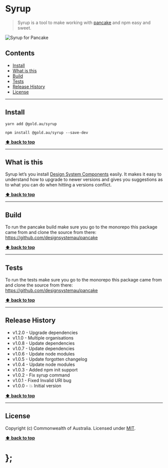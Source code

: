 Syrup
=====

> Syrup is a tool to make working with [pancake](https://github.com/designsystemau/pancake) and npm easy and sweet.

![Syrup for Pancake](https://raw.githubusercontent.com/govau/pancake/master/packages/pancake-syrup/assets/syrup.gif)

## Contents

* [Install](#install)
* [What is this](#what-is-this)
* [Build](#build)
* [Tests](#tests)
* [Release History](#release-history)
* [License](#license)


----------------------------------------------------------------------------------------------------------------------------------------------------------------


## Install


```shell
yarn add @gold.au/syrup
```

```shell
npm install @gold.au/syrup --save-dev
```


**[⬆ back to top](#contents)**


----------------------------------------------------------------------------------------------------------------------------------------------------------------


## What is this


Syrup let’s you install [Design System Components](https://github.com/govau/design-system-components) easily. It makes it easy to understand how to upgrade to newer versions and
gives you suggestions as to what you can do when hitting a versions conflict.


**[⬆ back to top](#contents)**


----------------------------------------------------------------------------------------------------------------------------------------------------------------


## Build

To run the pancake build make sure you go to the monorepo this package came from and clone the source from there: https://github.com/designsystemau/pancake


**[⬆ back to top](#contents)**


----------------------------------------------------------------------------------------------------------------------------------------------------------------


## Tests

To run the tests make sure you go to the monorepo this package came from and clone the source from there: https://github.com/designsystemau/pancake


**[⬆ back to top](#contents)**


----------------------------------------------------------------------------------------------------------------------------------------------------------------


## Release History

* v1.2.0  - Upgrade dependencies
* v1.1.0  - Multiple organisations
* v1.0.8  - Update dependencies
* v1.0.7  - Update dependencies
* v1.0.6  - Update node modules
* v1.0.5  - Update forgotten changelog
* v1.0.4  - Update node modules
* v1.0.3  - Added npm init support
* v1.0.2  - Fix syrup command
* v1.0.1  - Fixed Invalid URI bug
* v1.0.0  - 💥 Initial version


**[⬆ back to top](#contents)**


----------------------------------------------------------------------------------------------------------------------------------------------------------------


## License

Copyright (c) Commonwealth of Australia.
Licensed under [MIT](https://raw.githubusercontent.com/designsystemau/pancake/master/LICENSE).


**[⬆ back to top](#contents)**

# };
